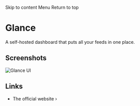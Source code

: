 Skip to content
Menu
Return to top
# Glance ​
A self-hosted dashboard that puts all your feeds in one place.
## Screenshots ​
![Glance UI](https://raw.githubusercontent.com/glanceapp/glance/main/docs/images/readme-main-image.png)
## Links ​
  * The official website ›


